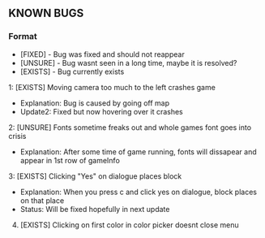 ## KNOWN BUGS
### Format
- [FIXED]  - Bug was fixed and should not reappear
- [UNSURE] - Bug wasnt seen in a long time, maybe it is resolved?
- [EXISTS] - Bug currently exists

1: [EXISTS] Moving camera too much to the left crashes game
- Explanation: Bug is caused by going off map
- Update2: Fixed but now hovering over it crashes

2: [UNSURE] Fonts sometime freaks out and whole games font goes into crisis
- Explanation: After some time of game running, fonts will dissapear and appear in 1st row of gameInfo

3: [EXISTS] Clicking "Yes" on dialogue places block
- Explanation: When you press c and click yes on dialogue, block places on that place
- Status: Will be fixed hopefully in next update

4. [EXISTS] Clicking on first color in color picker doesnt close menu
